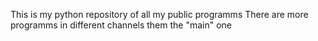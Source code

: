 This is my python repository of all my public programms
There are more programms in different channels them the "main" one
